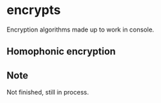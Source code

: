 # encrypts

Encryption algorithms made up to work in console.

## Homophonic encryption

## Note

Not finished, still in process.

